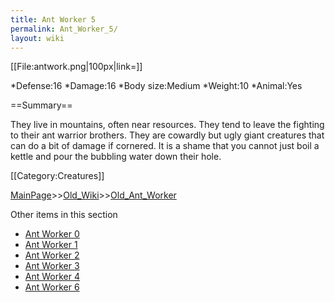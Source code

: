 ```yaml
---
title: Ant Worker 5
permalink: Ant_Worker_5/
layout: wiki
---
```

[[File:antwork.png|100px|link=]]

*Defense:16
*Damage:16
*Body size:Medium
*Weight:10
*Animal:Yes

==Summary==

They live in mountains, often near resources. They tend to leave the fighting to their ant warrior brothers. They are cowardly but ugly giant creatures that can do a bit of damage if cornered. It is a shame that you cannot just boil a kettle and pour the bubbling water down their hole.

[[Category:Creatures]]

[MainPage](/keeperrl_wiki/ "wikilink")>>[Old_Wiki](/keeperrl_wiki/Old_Wiki "wikilink")>>[Old_Ant_Worker](/keeperrl_wiki/Old_Ant_Worker "wikilink")

Other items in this section
-    [Ant Worker 0](/keeperrl_wiki/Ant_Worker_0 "wikilink")
-    [Ant Worker 1](/keeperrl_wiki/Ant_Worker_1 "wikilink")
-    [Ant Worker 2](/keeperrl_wiki/Ant_Worker_2 "wikilink")
-    [Ant Worker 3](/keeperrl_wiki/Ant_Worker_3 "wikilink")
-    [Ant Worker 4](/keeperrl_wiki/Ant_Worker_4 "wikilink")
-    [Ant Worker 6](/keeperrl_wiki/Ant_Worker_6 "wikilink")
